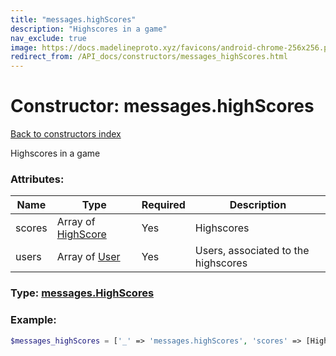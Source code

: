 ```yaml
---
title: "messages.highScores"
description: "Highscores in a game"
nav_exclude: true
image: https://docs.madelineproto.xyz/favicons/android-chrome-256x256.png
redirect_from: /API_docs/constructors/messages_highScores.html
---
```

# Constructor: messages.highScores  
[Back to constructors index](/API_docs/constructors/index.md)



Highscores in a game

### Attributes:

| Name     |    Type       | Required | Description |
|----------|---------------|----------|-------------|
|scores|Array of [HighScore](/API_docs/types/HighScore.md) | Yes|Highscores|
|users|Array of [User](/API_docs/types/User.md) | Yes|Users, associated to the highscores|



### Type: [messages.HighScores](/API_docs/types/messages.HighScores.md)


### Example:

```php
$messages_highScores = ['_' => 'messages.highScores', 'scores' => [HighScore, HighScore], 'users' => [User, User]];
```  
